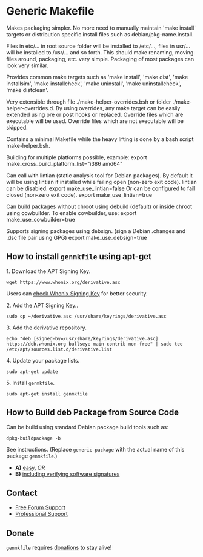 # Generic Makefile #

Makes packaging simpler. No more need to manually maintain
'make install' targets or distribution specific install files such as
debian/pkg-name.install.

Files in etc/... in root source folder will be installed to /etc/..., files in
usr/... will be installed to /usr/... and so forth. This should make renaming,
moving files around, packaging, etc. very simple. Packaging of most packages
can look very similar.

Provides common make targets such as 'make install', 'make dist',
'make installsim', 'make installcheck', 'make uninstall',
'make uninstallcheck', 'make distclean'.

Very extensible through
file ./make-helper-overrides.bsh or
folder ./make-helper-overrides.d.
By using overrides, any make target can be easily extended using pre or post
hooks or replaced.
Override files which are executable will be used.
Override files which are not executable will be skipped.

Contains a minimal Makefile while the heavy lifting is done by a bash script
make-helper.bsh.

Building for multiple platforms possible, example:
export make_cross_build_platform_list="i386 amd64"

Can call with lintian (static analysis tool for Debian packages).
By default it will be using lintian if installed while failing open
(non-zero exit code).
lintian can be disabled.
export make_use_lintian=false
Or can be configured to fail closed (non-zero exit code).
export make_use_lintian=true

Can build packages without chroot using debuild (default) or inside chroot
using cowbuilder. To enable cowbuilder, use:
export make_use_cowbuilder=true

Supports signing packages using debsign.
(sign a Debian .changes and .dsc file pair using GPG)
export make_use_debsign=true
## How to install `genmkfile` using apt-get ##

1\. Download the APT Signing Key.

```
wget https://www.whonix.org/derivative.asc
```

Users can [check Whonix Signing Key](https://www.whonix.org/wiki/Whonix_Signing_Key) for better security.

2\. Add the APT Signing Key..

```
sudo cp ~/derivative.asc /usr/share/keyrings/derivative.asc
```

3\. Add the derivative repository.

```
echo "deb [signed-by=/usr/share/keyrings/derivative.asc] https://deb.whonix.org bullseye main contrib non-free" | sudo tee /etc/apt/sources.list.d/derivative.list
```

4\. Update your package lists.

```
sudo apt-get update
```

5\. Install `genmkfile`.

```
sudo apt-get install genmkfile
```

## How to Build deb Package from Source Code ##

Can be build using standard Debian package build tools such as:

```
dpkg-buildpackage -b
```

See instructions. (Replace `generic-package` with the actual name of this package `genmkfile`.)

* **A)** [easy](https://www.whonix.org/wiki/Dev/Build_Documentation/generic-package/easy), _OR_
* **B)** [including verifying software signatures](https://www.whonix.org/wiki/Dev/Build_Documentation/generic-package)

## Contact ##

* [Free Forum Support](https://forums.whonix.org)
* [Professional Support](https://www.whonix.org/wiki/Professional_Support)

## Donate ##

`genmkfile` requires [donations](https://www.whonix.org/wiki/Donate) to stay alive!
